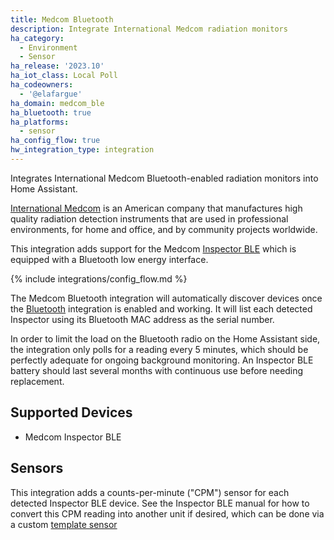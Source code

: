 ```yaml
---
title: Medcom Bluetooth
description: Integrate International Medcom radiation monitors
ha_category:
  - Environment
  - Sensor
ha_release: '2023.10'
ha_iot_class: Local Poll
ha_codeowners:
  - '@elafargue'
ha_domain: medcom_ble
ha_bluetooth: true
ha_platforms:
  - sensor
ha_config_flow: true
hw_integration_type: integration
---
```


Integrates International Medcom Bluetooth-enabled radiation monitors into Home Assistant.

[International Medcom](https://medcom.com/) is an American company that manufactures high quality radiation detection instruments that are used in professional environments, for home and office, and by community projects worldwide.

This integration adds support for the Medcom [Inspector BLE](https://medcom.com/product/inspector-ble/) which is equipped with a Bluetooth low energy interface.

{% include integrations/config_flow.md %}

The Medcom Bluetooth integration will automatically discover devices once the [Bluetooth](integrations/bluetooth) integration is enabled and working. It will list each detected Inspector using its Bluetooth MAC address as the serial number.

In order to limit the load on the Bluetooth radio on the Home Assistant side, the integration only polls for a reading every 5 minutes, which should be perfectly adequate for ongoing background monitoring. An Inspector BLE battery should last several months with continuous use before needing replacement.

## Supported Devices

- Medcom Inspector BLE

## Sensors

This integration adds a counts-per-minute ("CPM") sensor for each detected Inspector BLE device. See the Inspector BLE manual for how to convert this CPM reading into another unit if desired, which can be done via a custom [template sensor](integrations/template)